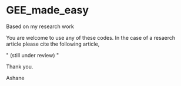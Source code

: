 # GEE_made_easy
Based on my research work

You are welcome to use any of these codes. In the case of a resaerch article please cite the following article,

" (still under review) "

Thank you.

Ashane
